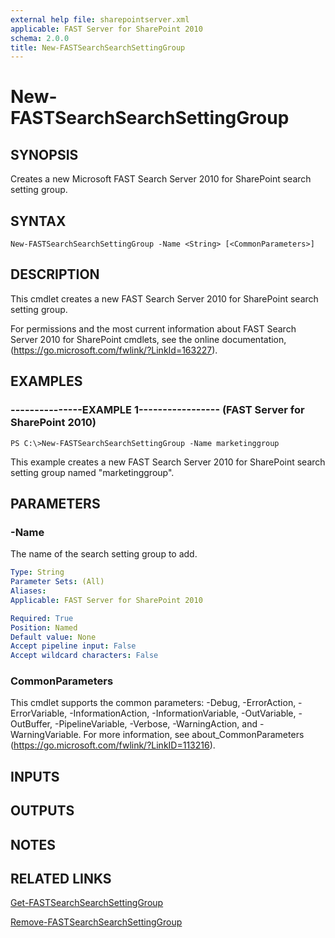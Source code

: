 ```yaml
---
external help file: sharepointserver.xml
applicable: FAST Server for SharePoint 2010
schema: 2.0.0
title: New-FASTSearchSearchSettingGroup
---
```


# New-FASTSearchSearchSettingGroup

## SYNOPSIS
Creates a new Microsoft FAST Search Server 2010 for SharePoint search setting group.

## SYNTAX

```
New-FASTSearchSearchSettingGroup -Name <String> [<CommonParameters>]
```

## DESCRIPTION
This cmdlet creates a new FAST Search Server 2010 for SharePoint search setting group.

For permissions and the most current information about FAST Search Server 2010 for SharePoint cmdlets, see the online documentation, (https://go.microsoft.com/fwlink/?LinkId=163227).

## EXAMPLES

### ---------------EXAMPLE 1----------------- (FAST Server for SharePoint 2010)
```
PS C:\>New-FASTSearchSearchSettingGroup -Name marketinggroup
```

This example creates a new FAST Search Server 2010 for SharePoint search setting group named "marketinggroup".

## PARAMETERS

### -Name
The name of the search setting group to add.

```yaml
Type: String
Parameter Sets: (All)
Aliases: 
Applicable: FAST Server for SharePoint 2010

Required: True
Position: Named
Default value: None
Accept pipeline input: False
Accept wildcard characters: False
```

### CommonParameters
This cmdlet supports the common parameters: -Debug, -ErrorAction, -ErrorVariable, -InformationAction, -InformationVariable, -OutVariable, -OutBuffer, -PipelineVariable, -Verbose, -WarningAction, and -WarningVariable. For more information, see about_CommonParameters (https://go.microsoft.com/fwlink/?LinkID=113216).

## INPUTS

## OUTPUTS

## NOTES

## RELATED LINKS

[Get-FASTSearchSearchSettingGroup](Get-FASTSearchSearchSettingGroup.md)

[Remove-FASTSearchSearchSettingGroup](Remove-FASTSearchSearchSettingGroup.md)

